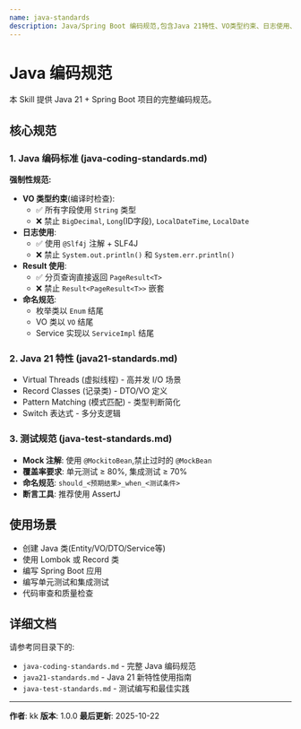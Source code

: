 ```yaml
---
name: java-standards
description: Java/Spring Boot 编码规范,包含Java 21特性、VO类型约束、日志使用、测试规范等。当开发Java项目、创建Entity/VO/Service类、使用Spring Boot、编写Java测试时使用此Skill。
---
```


# Java 编码规范

本 Skill 提供 Java 21 + Spring Boot 项目的完整编码规范。

## 核心规范

### 1. Java 编码标准 (java-coding-standards.md)

**强制性规范:**
- **VO 类型约束**(编译时检查):
  - ✅ 所有字段使用 `String` 类型
  - ❌ 禁止 `BigDecimal`, `Long`(ID字段), `LocalDateTime`, `LocalDate`
- **日志使用**:
  - ✅ 使用 `@Slf4j` 注解 + SLF4J
  - ❌ 禁止 `System.out.println()` 和 `System.err.println()`
- **Result 使用**:
  - ✅ 分页查询直接返回 `PageResult<T>`
  - ❌ 禁止 `Result<PageResult<T>>` 嵌套
- **命名规范**:
  - 枚举类以 `Enum` 结尾
  - VO 类以 `VO` 结尾
  - Service 实现以 `ServiceImpl` 结尾

### 2. Java 21 特性 (java21-standards.md)
- Virtual Threads (虚拟线程) - 高并发 I/O 场景
- Record Classes (记录类) - DTO/VO 定义
- Pattern Matching (模式匹配) - 类型判断简化
- Switch 表达式 - 多分支逻辑

### 3. 测试规范 (java-test-standards.md)
- **Mock 注解**: 使用 `@MockitoBean`,禁止过时的 `@MockBean`
- **覆盖率要求**: 单元测试 ≥ 80%, 集成测试 ≥ 70%
- **命名规范**: `should_<预期结果>_when_<测试条件>`
- **断言工具**: 推荐使用 AssertJ

## 使用场景

- 创建 Java 类(Entity/VO/DTO/Service等)
- 使用 Lombok 或 Record 类
- 编写 Spring Boot 应用
- 编写单元测试和集成测试
- 代码审查和质量检查

## 详细文档

请参考同目录下的:
- `java-coding-standards.md` - 完整 Java 编码规范
- `java21-standards.md` - Java 21 新特性使用指南
- `java-test-standards.md` - 测试编写和最佳实践

---

**作者**: kk
**版本**: 1.0.0
**最后更新**: 2025-10-22
